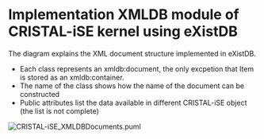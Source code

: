 # Implementation XMLDB module of CRISTAL-iSE kernel using eXistDB

The diagram explains the XML document structure implemented in eXistDB.
  * Each class represents an xmldb:document, the only excpetion that Item is stored as an xmldb:container. 
  * The name of the class shows how the name of the document can be constructed
  * Public attributes list the data available in different CRISTAL-iSE object (the list is not complete) 

![CRISTAL-iSE_XMLDBDocuments.puml](http://uml.mvnsearch.org/gist/bc7e06fbc53b80cdd848d2a0fd3c3088)
